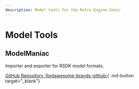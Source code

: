 ```yaml
---
description: Model tools for the Retro Engine Sonic
---
```

# Model Tools

## ModelManiac
Importer and exporter for RSDK model formats.

[GitHub Repository :fontawesome-brands-github:](https://github.com/Rubberduckycooly/ModelManiac){ .md-button target="_blank"}
